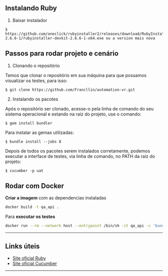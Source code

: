 ## Instalando Ruby

1. Baixar instalador

```
$ https://github.com/oneclick/rubyinstaller2/releases/download/RubyInstaller-2.6.6-1/rubyinstaller-devkit-2.6.6-1-x64.exe ou a version mais nova
```

## Passos para rodar projeto e cenário


 1. Clonando o repositório

Temos que clonar o repositório em sua máquina para que possamos visualizar os testes, para isso:

```
$ git clone https://github.com/Francllin/automation-vr.git
```


 2. Instalando os pacotes

Após o repositório ser clonado, acesse-o pela linha de comando do seu sistema operacional e estando na raiz do projeto, use o comando:
```
$ gem install bundler
```

Para instalar as gemas utilizadas:
```
$ bundle install --jobs 8
```

Depois de todos os pacotes serem instalados corretamente, podemos executar a interface de testes, via linha de comando, no PATH da raiz do projeto:
```
$ cucumber -p uat
```

## Rodar com Docker

**Criar a imagem** com as dependencias instaladas

```bash
docker build -t qa_api .
```

Para **executar os testes**

```bash
docker run --rm --network host --entrypoint /bin/sh -it qa_api -c 'bundle exec cucumber -p uat'
```

***

## Links úteis

- [Site oficial Ruby](https://www.ruby-lang.org/pt/)
- [Site oficial Cucumber](https://cucumber.io/)

***
